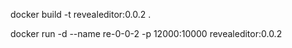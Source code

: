 docker build -t revealeditor:0.0.2 .

docker run -d --name re-0-0-2 -p 12000:10000 revealeditor:0.0.2